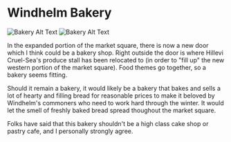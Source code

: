 # Windhelm Bakery

![Bakery Alt Text](/windhelm/pics/bakery1.png?raw=true "Bakery1")
![Bakery Alt Text](/windhelm/pics/bakery2.png?raw=true "Bakery2")

In the expanded portion of the market square, there is now a new door which I think could be a bakery shop. Right outside the door is where Hillevi Cruel-Sea's produce stall has been relocated to (in order to "fill up" the new western portion of the market square). Food themes go together, so a bakery seems fitting.

Should it remain a bakery, it would likely be a bakery that bakes and sells a lot of hearty and filling bread for reasonable prices to make it beloved by Windhelm's commoners who need to work hard through the winter. It would let the smell of freshly baked bread spread thoughout the market square.

Folks have said that this bakery shouldn't be a high class cake shop or pastry cafe, and I personally strongly agree.